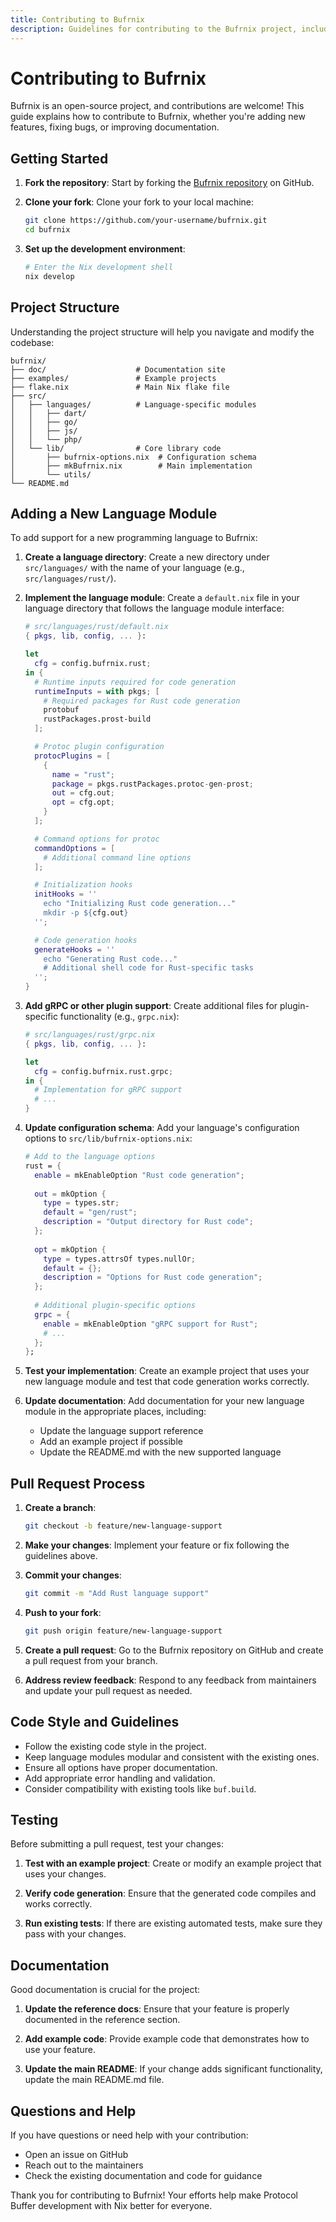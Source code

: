 ```yaml
---
title: Contributing to Bufrnix
description: Guidelines for contributing to the Bufrnix project, including adding new language support.
---
```


# Contributing to Bufrnix

Bufrnix is an open-source project, and contributions are welcome! This guide explains how to contribute to Bufrnix, whether you're adding new features, fixing bugs, or improving documentation.

## Getting Started

1. **Fork the repository**: Start by forking the [Bufrnix repository](https://github.com/conneroisu/bufrnix) on GitHub.

2. **Clone your fork**: Clone your fork to your local machine:
   ```bash
   git clone https://github.com/your-username/bufrnix.git
   cd bufrnix
   ```

3. **Set up the development environment**:
   ```bash
   # Enter the Nix development shell
   nix develop
   ```

## Project Structure

Understanding the project structure will help you navigate and modify the codebase:

```
bufrnix/
├── doc/                    # Documentation site
├── examples/               # Example projects
├── flake.nix               # Main Nix flake file
├── src/
│   ├── languages/          # Language-specific modules
│   │   ├── dart/
│   │   ├── go/
│   │   ├── js/
│   │   └── php/
│   └── lib/                # Core library code
│       ├── bufrnix-options.nix  # Configuration schema
│       ├── mkBufrnix.nix        # Main implementation
│       └── utils/
└── README.md
```

## Adding a New Language Module

To add support for a new programming language to Bufrnix:

1. **Create a language directory**:
   Create a new directory under `src/languages/` with the name of your language (e.g., `src/languages/rust/`).

2. **Implement the language module**:
   Create a `default.nix` file in your language directory that follows the language module interface:

   ```nix
   # src/languages/rust/default.nix
   { pkgs, lib, config, ... }:

   let
     cfg = config.bufrnix.rust;
   in {
     # Runtime inputs required for code generation
     runtimeInputs = with pkgs; [
       # Required packages for Rust code generation
       protobuf
       rustPackages.prost-build
     ];

     # Protoc plugin configuration
     protocPlugins = [
       {
         name = "rust";
         package = pkgs.rustPackages.protoc-gen-prost;
         out = cfg.out;
         opt = cfg.opt;
       }
     ];

     # Command options for protoc
     commandOptions = [
       # Additional command line options
     ];

     # Initialization hooks
     initHooks = ''
       echo "Initializing Rust code generation..."
       mkdir -p ${cfg.out}
     '';

     # Code generation hooks
     generateHooks = ''
       echo "Generating Rust code..."
       # Additional shell code for Rust-specific tasks
     '';
   }
   ```

3. **Add gRPC or other plugin support**:
   Create additional files for plugin-specific functionality (e.g., `grpc.nix`):

   ```nix
   # src/languages/rust/grpc.nix
   { pkgs, lib, config, ... }:

   let
     cfg = config.bufrnix.rust.grpc;
   in {
     # Implementation for gRPC support
     # ...
   }
   ```

4. **Update configuration schema**:
   Add your language's configuration options to `src/lib/bufrnix-options.nix`:

   ```nix
   # Add to the language options
   rust = {
     enable = mkEnableOption "Rust code generation";
     
     out = mkOption {
       type = types.str;
       default = "gen/rust";
       description = "Output directory for Rust code";
     };
     
     opt = mkOption {
       type = types.attrsOf types.nullOr;
       default = {};
       description = "Options for Rust code generation";
     };
     
     # Additional plugin-specific options
     grpc = {
       enable = mkEnableOption "gRPC support for Rust";
       # ...
     };
   };
   ```

5. **Test your implementation**:
   Create an example project that uses your new language module and test that code generation works correctly.

6. **Update documentation**:
   Add documentation for your new language module in the appropriate places, including:
   - Update the language support reference
   - Add an example project if possible
   - Update the README.md with the new supported language

## Pull Request Process

1. **Create a branch**:
   ```bash
   git checkout -b feature/new-language-support
   ```

2. **Make your changes**:
   Implement your feature or fix following the guidelines above.

3. **Commit your changes**:
   ```bash
   git commit -m "Add Rust language support"
   ```

4. **Push to your fork**:
   ```bash
   git push origin feature/new-language-support
   ```

5. **Create a pull request**:
   Go to the Bufrnix repository on GitHub and create a pull request from your branch.

6. **Address review feedback**:
   Respond to any feedback from maintainers and update your pull request as needed.

## Code Style and Guidelines

- Follow the existing code style in the project.
- Keep language modules modular and consistent with the existing ones.
- Ensure all options have proper documentation.
- Add appropriate error handling and validation.
- Consider compatibility with existing tools like `buf.build`.

## Testing

Before submitting a pull request, test your changes:

1. **Test with an example project**:
   Create or modify an example project that uses your changes.

2. **Verify code generation**:
   Ensure that the generated code compiles and works correctly.

3. **Run existing tests**:
   If there are existing automated tests, make sure they pass with your changes.

## Documentation

Good documentation is crucial for the project:

1. **Update the reference docs**:
   Ensure that your feature is properly documented in the reference section.

2. **Add example code**:
   Provide example code that demonstrates how to use your feature.

3. **Update the main README**:
   If your change adds significant functionality, update the main README.md file.

## Questions and Help

If you have questions or need help with your contribution:

- Open an issue on GitHub
- Reach out to the maintainers
- Check the existing documentation and code for guidance

Thank you for contributing to Bufrnix! Your efforts help make Protocol Buffer development with Nix better for everyone.